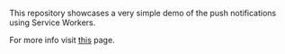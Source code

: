 This repository showcases a very simple demo of the push notifications using Service Workers. 

For more info visit [this](https://dbwriteups.wordpress.com) page.